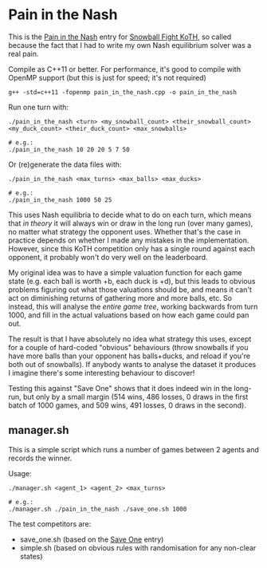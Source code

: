 # Pain in the Nash

This is the [Pain in the Nash](https://codegolf.stackexchange.com/a/121943/8927) entry for
[Snowball Fight KoTH](https://codegolf.stackexchange.com/q/120688/8927), so called because the fact that I had to write my own
Nash equilibrium solver was a real pain.

Compile as C++11 or better. For performance, it's good to compile with OpenMP support (but this is just for speed; it's not
required)

```
g++ -std=c++11 -fopenmp pain_in_the_nash.cpp -o pain_in_the_nash
```

Run one turn with:

```
./pain_in_the_nash <turn> <my_snowball_count> <their_snowball_count> <my_duck_count> <their_duck_count> <max_snowballs>

# e.g.:
./pain_in_the_nash 10 20 20 5 7 50
```

Or (re)generate the data files with:

```
./pain_in_the_nash <max_turns> <max_balls> <max_ducks>

# e.g.:
./pain_in_the_nash 1000 50 25
```

This uses Nash equilibria to decide what to do on each turn, which means that *in theory* it will always win or draw in the
long run (over many games), no matter what strategy the opponent uses. Whether that's the case in practice depends on whether
I made any mistakes in the implementation. However, since this KoTH competition only has a single round against each opponent,
it probably won't do very well on the leaderboard.

My original idea was to have a simple valuation function for each game state (e.g. each ball is worth +b, each duck is +d),
but this leads to obvious problems figuring out what those valuations should be, and means it can't act on diminishing returns
of gathering more and more balls, etc. So instead, this will analyse the *entire game tree*, working backwards from turn 1000,
and fill in the actual valuations based on how each game could pan out.

The result is that I have absolutely no idea what strategy this uses, except for a couple of hard-coded "obvious" behaviours
(throw snowballs if you have more balls than your opponent has balls+ducks, and reload if you're both out of snowballs). If
anybody wants to analyse the dataset it produces I imagine there's some interesting behaviour to discover!

Testing this against "Save One" shows that it does indeed win in the long-run, but only by a small margin (514 wins, 486
losses, 0 draws in the first batch of 1000 games, and 509 wins, 491 losses, 0 draws in the second).

## manager.sh

This is a simple script which runs a number of games between 2 agents and records the winner.

Usage:

```
./manager.sh <agent_1> <agent_2> <max_turns>

# e.g.:
./manager.sh ./pain_in_the_nash ./save_one.sh 1000
```

The test competitors are:

* save_one.sh (based on the [Save One](https://codegolf.stackexchange.com/a/120848/8927) entry)
* simple.sh (based on obvious rules with randomisation for any non-clear states)
